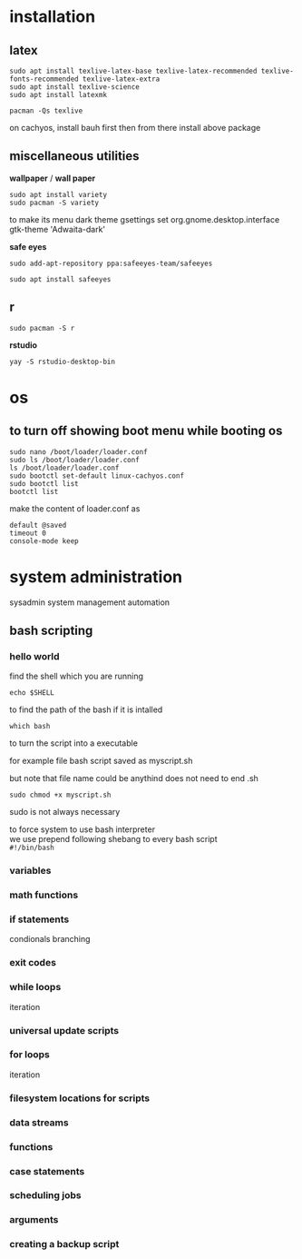 # installation

## latex
```
sudo apt install texlive-latex-base texlive-latex-recommended texlive-fonts-recommended texlive-latex-extra
sudo apt install texlive-science
sudo apt install latexmk

pacman -Qs texlive
```

on cachyos, install bauh first
then from there install above package

## miscellaneous utilities
**wallpaper** / **wall paper**
```
sudo apt install variety
sudo pacman -S variety
```

to make its menu  dark theme
gsettings set org.gnome.desktop.interface gtk-theme 'Adwaita-dark'

**safe eyes**
```
sudo add-apt-repository ppa:safeeyes-team/safeeyes

sudo apt install safeeyes
```
## r
```
sudo pacman -S r
```
 **rstudio**
```
yay -S rstudio-desktop-bin
```
# os
## to turn off showing boot menu while booting os

```
sudo nano /boot/loader/loader.conf
sudo ls /boot/loader/loader.conf
ls /boot/loader/loader.conf
sudo bootctl set-default linux-cachyos.conf
sudo bootctl list
bootctl list
```

make the content of loader.conf as

```
default @saved
timeout 0
console-mode keep
```

# system administration
sysadmin
system management
automation

## bash scripting

### hello world

find the shell which you are running

`echo $SHELL`

to find the path of the bash if it is intalled

`which bash`

to turn the script into a executable

for example file bash script saved as myscript.sh 

but note that file name could be anythind does not need to end .sh

`sudo chmod +x myscript.sh`

sudo is not always necessary

to force system to use bash interpreter  
we use prepend following shebang to every bash script  
`#!/bin/bash`
### variables

### math functions

### if statements
condionals
branching

### exit codes

### while loops
iteration

### universal update scripts

### for loops
iteration

### filesystem locations for scripts

### data streams

### functions

### case statements

### scheduling jobs

### arguments

### creating a backup script